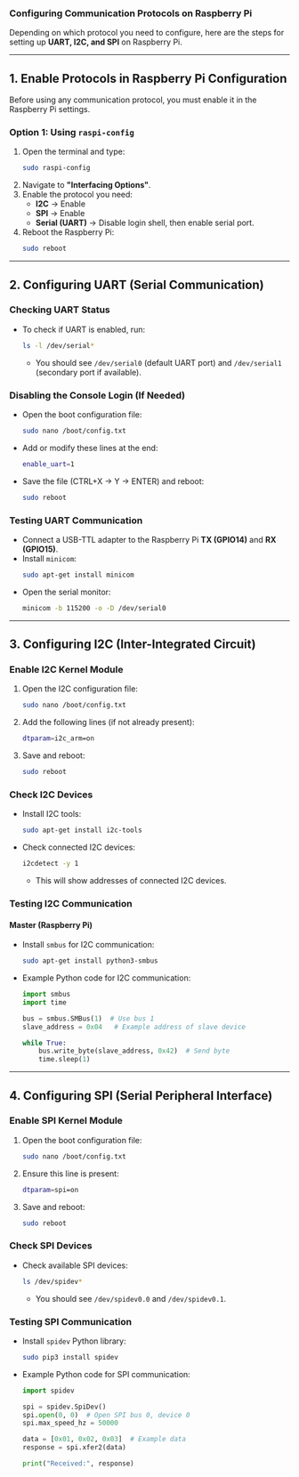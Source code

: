 ### Configuring Communication Protocols on Raspberry Pi

Depending on which protocol you need to configure, here are the steps for setting up **UART, I2C, and SPI** on Raspberry Pi.

---

## **1. Enable Protocols in Raspberry Pi Configuration**
Before using any communication protocol, you must enable it in the Raspberry Pi settings.

### **Option 1: Using `raspi-config`**
1. Open the terminal and type:
   ```bash
   sudo raspi-config
   ```
2. Navigate to **"Interfacing Options"**.
3. Enable the protocol you need:
   - **I2C** → Enable
   - **SPI** → Enable
   - **Serial (UART)** → Disable login shell, then enable serial port.
4. Reboot the Raspberry Pi:
   ```bash
   sudo reboot
   ```

---

## **2. Configuring UART (Serial Communication)**
### **Checking UART Status**
- To check if UART is enabled, run:
  ```bash
  ls -l /dev/serial*
  ```
  - You should see `/dev/serial0` (default UART port) and `/dev/serial1` (secondary port if available).

### **Disabling the Console Login (If Needed)**
- Open the boot configuration file:
  ```bash
  sudo nano /boot/config.txt
  ```
- Add or modify these lines at the end:
  ```bash
  enable_uart=1
  ```
- Save the file (CTRL+X → Y → ENTER) and reboot:
  ```bash
  sudo reboot
  ```

### **Testing UART Communication**
- Connect a USB-TTL adapter to the Raspberry Pi **TX (GPIO14)** and **RX (GPIO15)**.
- Install `minicom`:
  ```bash
  sudo apt-get install minicom
  ```
- Open the serial monitor:
  ```bash
  minicom -b 115200 -o -D /dev/serial0
  ```

---

## **3. Configuring I2C (Inter-Integrated Circuit)**
### **Enable I2C Kernel Module**
1. Open the I2C configuration file:
   ```bash
   sudo nano /boot/config.txt
   ```
2. Add the following lines (if not already present):
   ```bash
   dtparam=i2c_arm=on
   ```
3. Save and reboot:
   ```bash
   sudo reboot
   ```

### **Check I2C Devices**
- Install I2C tools:
  ```bash
  sudo apt-get install i2c-tools
  ```
- Check connected I2C devices:
  ```bash
  i2cdetect -y 1
  ```
  - This will show addresses of connected I2C devices.

### **Testing I2C Communication**
#### **Master (Raspberry Pi)**
- Install `smbus` for I2C communication:
  ```bash
  sudo apt-get install python3-smbus
  ```
- Example Python code for I2C communication:
  ```python
  import smbus
  import time

  bus = smbus.SMBus(1)  # Use bus 1
  slave_address = 0x04   # Example address of slave device

  while True:
      bus.write_byte(slave_address, 0x42)  # Send byte
      time.sleep(1)
  ```

---

## **4. Configuring SPI (Serial Peripheral Interface)**
### **Enable SPI Kernel Module**
1. Open the boot configuration file:
   ```bash
   sudo nano /boot/config.txt
   ```
2. Ensure this line is present:
   ```bash
   dtparam=spi=on
   ```
3. Save and reboot:
   ```bash
   sudo reboot
   ```

### **Check SPI Devices**
- Check available SPI devices:
  ```bash
  ls /dev/spidev*
  ```
  - You should see `/dev/spidev0.0` and `/dev/spidev0.1`.

### **Testing SPI Communication**
- Install `spidev` Python library:
  ```bash
  sudo pip3 install spidev
  ```
- Example Python code for SPI communication:
  ```python
  import spidev

  spi = spidev.SpiDev()
  spi.open(0, 0)  # Open SPI bus 0, device 0
  spi.max_speed_hz = 50000

  data = [0x01, 0x02, 0x03]  # Example data
  response = spi.xfer2(data)

  print("Received:", response)
  ```


